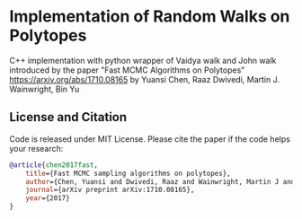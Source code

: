 # Implementation of Random Walks on Polytopes
C++ implementation with python wrapper of Vaidya walk and John walk introduced by the paper "Fast MCMC Algorithms on Polytopes"
https://arxiv.org/abs/1710.08165
by Yuansi Chen, Raaz Dwivedi, Martin J. Wainwright, Bin Yu

## License and Citation
Code is released under MIT License.
Please cite the paper if the code helps your research:

```bib
@article{chen2017fast,
    title={Fast MCMC sampling algorithms on polytopes},
    author={Chen, Yuansi and Dwivedi, Raaz and Wainwright, Martin J and Yu, Bin},
    journal={arXiv preprint arXiv:1710.08165},
    year={2017}
}
```
